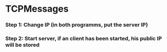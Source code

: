 #   TCPMessages
### Step 1: Change IP (in both programms, put the server IP)
### Step 2: Start server, if an client has been started, his public IP will be stored
